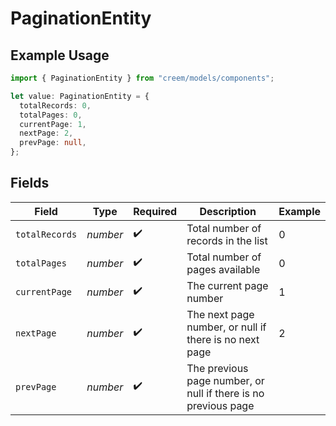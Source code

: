 # PaginationEntity

## Example Usage

```typescript
import { PaginationEntity } from "creem/models/components";

let value: PaginationEntity = {
  totalRecords: 0,
  totalPages: 0,
  currentPage: 1,
  nextPage: 2,
  prevPage: null,
};
```

## Fields

| Field                                                          | Type                                                           | Required                                                       | Description                                                    | Example                                                        |
| -------------------------------------------------------------- | -------------------------------------------------------------- | -------------------------------------------------------------- | -------------------------------------------------------------- | -------------------------------------------------------------- |
| `totalRecords`                                                 | *number*                                                       | :heavy_check_mark:                                             | Total number of records in the list                            | 0                                                              |
| `totalPages`                                                   | *number*                                                       | :heavy_check_mark:                                             | Total number of pages available                                | 0                                                              |
| `currentPage`                                                  | *number*                                                       | :heavy_check_mark:                                             | The current page number                                        | 1                                                              |
| `nextPage`                                                     | *number*                                                       | :heavy_check_mark:                                             | The next page number, or null if there is no next page         | 2                                                              |
| `prevPage`                                                     | *number*                                                       | :heavy_check_mark:                                             | The previous page number, or null if there is no previous page | <nil>                                                          |
